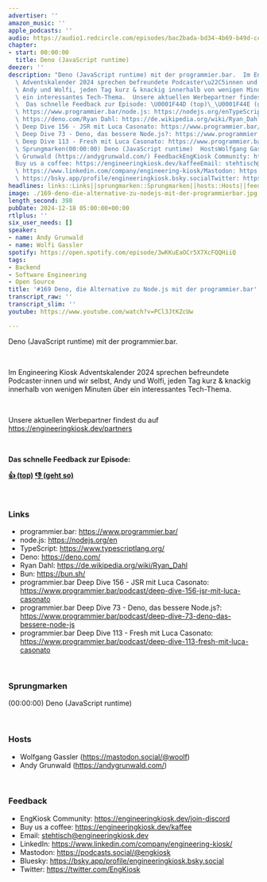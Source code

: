 ```yaml
---
advertiser: ''
amazon_music: ''
apple_podcasts: ''
audio: https://audio1.redcircle.com/episodes/bac2bada-bd34-4b69-b49d-cce80b5677fd/stream.mp3
chapter:
- start: 00:00:00
  title: Deno (JavaScript runtime)
deezer: ''
description: "Deno (JavaScript runtime) mit der programmier.bar.  Im Engineering Kiosk\
  \ Adventskalender 2024 sprechen befreundete Podcaster\u22C5innen und wir selbst,\
  \ Andy und Wolfi, jeden Tag kurz & knackig innerhalb von wenigen Minuten \xFCber\
  \ ein interessantes Tech-Thema.  Unsere aktuellen Werbepartner findest du auf https://engineeringkiosk.dev/partners\
  \  Das schnelle Feedback zur Episode: \U0001F44D (top)\_\U0001F44E (geht so)  Linksprogrammier.bar:\
  \ https://www.programmier.bar/node.js: https://nodejs.org/enTypeScript: https://www.typescriptlang.org/Deno:\
  \ https://deno.com/Ryan Dahl: https://de.wikipedia.org/wiki/Ryan_DahlBun: https://bun.sh/programmier.bar\
  \ Deep Dive 156 - JSR mit Luca Casonato: https://www.programmier.bar/podcast/deep-dive-156-jsr-mit-luca-casonatoprogrammier.bar\
  \ Deep Dive 73 - Deno, das bessere Node.js?: https://www.programmier.bar/podcast/deep-dive-73-deno-das-bessere-node-jsprogrammier.bar\
  \ Deep Dive 113 - Fresh mit Luca Casonato: https://www.programmier.bar/podcast/deep-dive-113-fresh-mit-luca-casonato\
  \ Sprungmarken(00:00:00) Deno (JavaScript runtime)  HostsWolfgang Gassler (https://mastodon.social/@woolf)Andy\
  \ Grunwald (https://andygrunwald.com/) FeedbackEngKiosk Community: https://engineeringkiosk.dev/join-discord\_\
  Buy us a coffee: https://engineeringkiosk.dev/kaffeeEmail: stehtisch@engineeringkiosk.devLinkedIn:\
  \ https://www.linkedin.com/company/engineering-kiosk/Mastodon: https://podcasts.social/@engkioskBluesky:\
  \ https://bsky.app/profile/engineeringkiosk.bsky.socialTwitter: https://twitter.com/EngKiosk"
headlines: links::Links||sprungmarken::Sprungmarken||hosts::Hosts||feedback::Feedback
image: ./169-deno-die-alternative-zu-nodejs-mit-der-programmierbar.jpg
length_second: 398
pubDate: 2024-12-18 05:00:00+00:00
rtlplus: ''
six_user_needs: []
speaker:
- name: Andy Grunwald
- name: Wolfi Gassler
spotify: https://open.spotify.com/episode/3wKKuEaOCr5X7XcFQQHiiQ
tags:
- Backend
- Software Engineering
- Open Source
title: '#169 Deno, die Alternative zu Node.js mit der programmier.bar'
transcript_raw: ''
transcript_slim: ''
youtube: https://www.youtube.com/watch?v=PCl3JtKZcUw

---
```

<p>Deno (JavaScript runtime) mit der programmier.bar.</p><p><br></p><p>Im Engineering Kiosk Adventskalender 2024 sprechen befreundete Podcaster⋅innen und wir selbst, Andy und Wolfi, jeden Tag kurz &amp; knackig innerhalb von wenigen Minuten über ein interessantes Tech-Thema.</p><p><br></p><p>Unsere aktuellen Werbepartner findest du auf <a href="https://engineeringkiosk.dev/partners">https://engineeringkiosk.dev/partners</a></p><p><br></p><p><strong>Das schnelle Feedback zur Episode:</strong></p><p><a href="https://api.openpodcast.dev/feedback/169/upvote" rel="nofollow"><strong>👍 (top)</strong></a><strong> </strong><a href="https://api.openpodcast.dev/feedback/169/downvote" rel="nofollow"><strong>👎 (geht so)</strong></a></p><p><br></p><h3 id="links">Links</h3><ul><li>programmier.bar: <a href="https://www.programmier.bar/" rel="nofollow">https://www.programmier.bar/</a></li><li>node.js: <a href="https://nodejs.org/en" rel="nofollow">https://nodejs.org/en</a></li><li>TypeScript: <a href="https://www.typescriptlang.org/" rel="nofollow">https://www.typescriptlang.org/</a></li><li>Deno: <a href="https://deno.com/" rel="nofollow">https://deno.com/</a></li><li>Ryan Dahl: <a href="https://de.wikipedia.org/wiki/Ryan_Dahl" rel="nofollow">https://de.wikipedia.org/wiki/Ryan_Dahl</a></li><li>Bun: <a href="https://bun.sh/" rel="nofollow">https://bun.sh/</a></li><li>programmier.bar Deep Dive 156 - JSR mit Luca Casonato: <a href="https://www.programmier.bar/podcast/deep-dive-156-jsr-mit-luca-casonato" rel="nofollow">https://www.programmier.bar/podcast/deep-dive-156-jsr-mit-luca-casonato</a></li><li>programmier.bar Deep Dive 73 - Deno, das bessere Node.js?: <a href="https://www.programmier.bar/podcast/deep-dive-73-deno-das-bessere-node-js" rel="nofollow">https://www.programmier.bar/podcast/deep-dive-73-deno-das-bessere-node-js</a></li><li>programmier.bar Deep Dive 113 - Fresh mit Luca Casonato: <a href="https://www.programmier.bar/podcast/deep-dive-113-fresh-mit-luca-casonato" rel="nofollow">https://www.programmier.bar/podcast/deep-dive-113-fresh-mit-luca-casonato</a></li></ul><p><br></p><h3 id="sprungmarken">Sprungmarken</h3><p>(00:00:00) Deno (JavaScript runtime)</p><p><br></p><h3 id="hosts">Hosts</h3><ul><li>Wolfgang Gassler (<a href="https://mastodon.social/@woolf" rel="nofollow">https://mastodon.social/@woolf</a>)</li><li>Andy Grunwald (<a href="https://andygrunwald.com/" rel="nofollow">https://andygrunwald.com/</a>)</li></ul><p><br></p><h3 id="feedback">Feedback</h3><ul><li>EngKiosk Community: <a href="https://engineeringkiosk.dev/join-discord">https://engineeringkiosk.dev/join-discord</a> </li><li>Buy us a coffee: <a href="https://engineeringkiosk.dev/kaffee">https://engineeringkiosk.dev/kaffee</a></li><li>Email: <a href="mailto:stehtisch@engineeringkiosk.dev" rel="nofollow">stehtisch@engineeringkiosk.dev</a></li><li>LinkedIn: <a href="https://www.linkedin.com/company/engineering-kiosk/" rel="nofollow">https://www.linkedin.com/company/engineering-kiosk/</a></li><li>Mastodon: <a href="https://podcasts.social/@engkiosk" rel="nofollow">https://podcasts.social/@engkiosk</a></li><li>Bluesky: <a href="https://bsky.app/profile/engineeringkiosk.bsky.social" rel="nofollow">https://bsky.app/profile/engineeringkiosk.bsky.social</a></li><li>Twitter: <a href="https://twitter.com/EngKiosk" rel="nofollow">https://twitter.com/EngKiosk</a></li></ul>